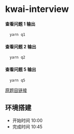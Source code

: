 # kwai-interview

#### 查看问题 1 输出

```bash
  yarn q1
```

#### 查看问题 2 输出

```bash
  yarn q2
```

#### 查看问题 5 输出

```bash
  yarn q5
```

[原题目链接](https://github.com/ariesate/interview)

## 环境搭建

- 开始时间 10:00
- 完成时间 10:45
